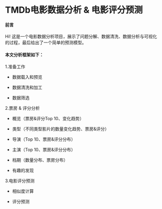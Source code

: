 # TMDb电影数据分析 & 电影评分预测
#### 前言
Hi! 这是一个电影数据分析项目，展示了问题分解、数据清洗、数据分析与可视化的过程，最后给出了一个简单的预测模型。

#### 本文分析框架如下：

1.准备工作

+ 数据载入和预览

+ 数据清洗和加工

+ 数据筛选

2.票房 & 评分分析

+ 概览（票房&评分Top 10、变化趋势）

+ 类型（不同类型影片的数量变化趋势、票房&评分）

+ 导演（Top 10、票房&评分分布）

+ 主演（Top 10、票房&评分分布）

+ 档期（数量分布、票房分布）

+ 有趣的发现

3.电影评分预测

+ 相似度计算

+ 评分预测